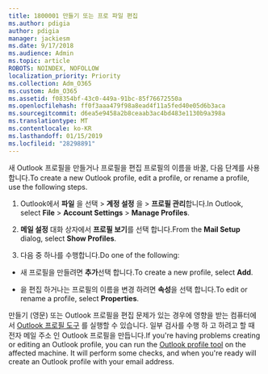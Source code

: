 ```yaml
---
title: 1800001 만들기 또는 프로 파일 편집
ms.author: pdigia
author: pdigia
manager: jackiesm
ms.date: 9/17/2018
ms.audience: Admin
ms.topic: article
ROBOTS: NOINDEX, NOFOLLOW
localization_priority: Priority
ms.collection: Adm_O365
ms.custom: Adm_O365
ms.assetid: f08354bf-43c0-449a-91bc-85f76672550a
ms.openlocfilehash: ff0f3aaa479f98a8ead4f11a5fed40e05d6b3aca
ms.sourcegitcommit: d6ea5e9458a2b8ceaab3ac4bd483e1130b9a398a
ms.translationtype: MT
ms.contentlocale: ko-KR
ms.lasthandoff: 01/15/2019
ms.locfileid: "28298891"
---
```

<span data-ttu-id="759a3-102">새 Outlook 프로필을 만들거나 프로필을 편집 프로필의 이름을 바꿀, 다음 단계를 사용 합니다.</span><span class="sxs-lookup"><span data-stu-id="759a3-102">To create a new Outlook profile, edit a profile, or rename a profile, use the following steps.</span></span>
  
1. <span data-ttu-id="759a3-103">Outlook에서 **파일** 을 선택 \> **계정 설정** 을 \> **프로필 관리**합니다.</span><span class="sxs-lookup"><span data-stu-id="759a3-103">In Outlook, select **File** \> **Account Settings** \> **Manage Profiles**.</span></span>
    
2. <span data-ttu-id="759a3-104">**메일 설정** 대화 상자에서 **프로필 보기**를 선택 합니다.</span><span class="sxs-lookup"><span data-stu-id="759a3-104">From the **Mail Setup** dialog, select **Show Profiles**.</span></span>
    
3. <span data-ttu-id="759a3-105">다음 중 하나를 수행합니다.</span><span class="sxs-lookup"><span data-stu-id="759a3-105">Do one of the following:</span></span>
    
  - <span data-ttu-id="759a3-106">새 프로필을 만들려면 **추가**선택 합니다.</span><span class="sxs-lookup"><span data-stu-id="759a3-106">To create a new profile, select **Add**.</span></span>
    
  - <span data-ttu-id="759a3-107">을 편집 하거나는 프로필의 이름을 변경 하려면 **속성**을 선택 합니다.</span><span class="sxs-lookup"><span data-stu-id="759a3-107">To edit or rename a profile, select **Properties**.</span></span>
    
<span data-ttu-id="759a3-p101">만들기 (영문) 또는 Outlook 프로필을 편집 문제가 있는 경우에 영향을 받는 컴퓨터에서 [Outlook 프로필 도구](https://aka.ms/SaRA-OutlookSetupProfile) 를 실행할 수 있습니다. 일부 검사를 수행 하 고 하려고 할 때 전자 메일 주소 인 Outlook 프로필을 만듭니다.</span><span class="sxs-lookup"><span data-stu-id="759a3-p101">If you're having problems creating or editing an Outlook profile, you can run the [Outlook profile tool](https://aka.ms/SaRA-OutlookSetupProfile) on the affected machine. It will perform some checks, and when you're ready will create an Outlook profile with your email address.</span></span> 
  

